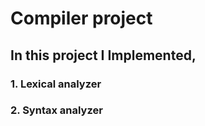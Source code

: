 # Compiler project 

## In this project I Implemented,

### 1. Lexical analyzer

### 2. Syntax analyzer
